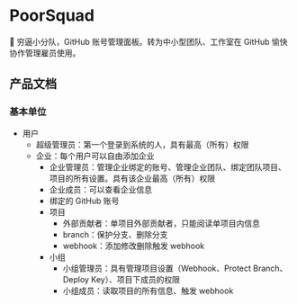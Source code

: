 # PoorSquad

:call_me_hand: 穷逼小分队，GitHub 账号管理面板。转为中小型团队、工作室在 GitHub 愉快协作管理雇员使用。

## 产品文档

### 基本单位

- 用户
  - 超级管理员：第一个登录到系统的人，具有最高（所有）权限
  - 企业：每个用户可以自由添加企业
    - 企业管理员：管理企业绑定的账号、管理企业团队、绑定团队项目、项目的所有设置。具有该企业最高（所有）权限
    - 企业成员：可以查看企业信息
    - 绑定的 GitHub 账号
    - 项目
      - 外部贡献者：单项目外部贡献者，只能阅读单项目内信息
      - branch：保护分支、删除分支
      - webhook：添加修改删除触发 webhook
    - 小组
      - 小组管理员：具有管理项目设置（Webhook、Protect Branch、Deploy Key）、项目下成员的权限
      - 小组成员：读取项目的所有信息、触发 webhook
  